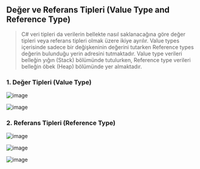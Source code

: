 ## Değer ve Referans Tipleri (Value Type and Reference Type) ##
>  C# veri tipleri da verilerin bellekte nasıl saklanacağına göre değer tipleri veya referans tipleri olmak üzere ikiye ayrılır.
>  Value types içerisinde sadece bir değişkeninin değerini tutarken Reference types değerin bulunduğu yerin adresini tutmaktadır.
>  Value type verileri belleğin yığın (Stack) bölümünde tutulurken, Reference type verileri belleğin öbek (Heap) bölümünde yer almaktadır.

### 1. Değer Tipleri (Value Type) ###

![image](https://user-images.githubusercontent.com/28144917/142982944-01a5bcde-ca89-4b7f-b770-3a9509963d6f.png)

![image](https://user-images.githubusercontent.com/28144917/142983245-f1b2b212-c7d4-4e96-a7f5-765a906cea1b.png)


### 2. Referans Tipleri (Reference Type) ###

![image](https://user-images.githubusercontent.com/28144917/142981838-565fef99-894b-4b87-8ad5-4fee1ef22310.png)

![image](https://user-images.githubusercontent.com/28144917/142982203-62079f19-7a0f-4b3e-b9f3-b546757244e1.png)

![image](https://user-images.githubusercontent.com/28144917/142982345-33cae51a-ae10-419e-8f61-32f7a74e4e0c.png)
